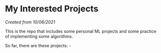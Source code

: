 # My Interested Projects
*Created from 10/06/2021*

This is the repo that includes some personal ML projects and some practice of implementing some algorithms.

So far, there are these projects:
    - 